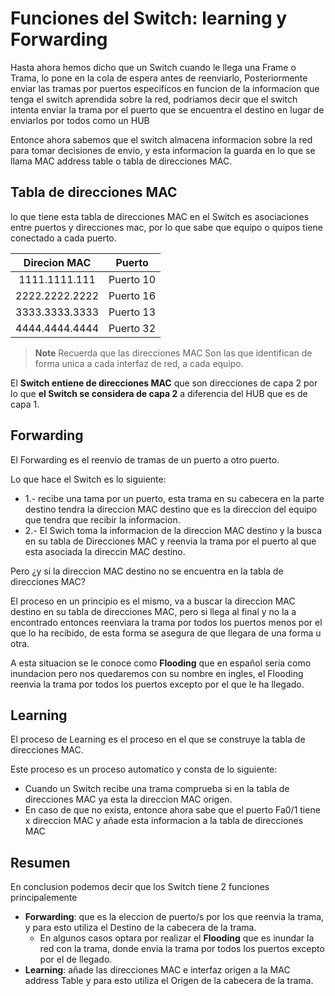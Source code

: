 # Funciones del Switch: learning y Forwarding

Hasta ahora hemos dicho que un Switch cuando le llega una Frame o Trama, lo pone en la cola de espera antes de reenviarlo, Posteriormente enviar las tramas por puertos especificos en funcion de la informacion que tenga el switch aprendida sobre la red, podriamos decir que el switch intenta enviar la trama por el puerto que se encuentra el destino en lugar de enviarlos por todos como un HUB

Entonce ahora sabemos que el switch almacena informacion sobre la red para tomar decisiones de envio, y esta informacion la guarda en lo que se llama MAC address table o tabla de direcciones MAC.

## Tabla de direcciones MAC

lo que tiene esta tabla de direcciones MAC en el Switch es asociaciones entre puertos y direcciones mac, por lo que sabe que equipo o quipos tiene conectado a cada puerto.

| Direcion MAC | Puerto |
| :-: | :-: |
| 1111.1111.111| Puerto 10 |
| 2222.2222.2222 | Puerto 16 |
| 3333.3333.3333 | Puerto 13 |
| 4444.4444.4444 | Puerto 32 |



> **Note**
> Recuerda que las direcciones MAC Son las que identifican de forma unica a cada interfaz de red, a cada equipo.

El **Switch entiene de direcciones MAC** que son direcciones de capa 2 por lo que **el Switch se considera de capa 2** a diferencia del HUB que es de capa 1.

## Forwarding 

El Forwarding es el reenvio de tramas de un puerto a otro puerto.

Lo que hace el Switch es lo siguiente:
* 1.- recibe una tama por un puerto, esta trama en su cabecera en la parte destino tendra la direccion MAC destino que es la direccion del equipo que tendra que recibir la informacion.
* 2.- El Swich toma la informacion de la direccion MAC destino y la busca en su tabla de Direcciones MAC y reenvia la trama por el puerto al que esta asociada la direccin MAC destino.

Pero ¿y si la direccion MAC destino no se encuentra en la tabla de direcciones MAC?

El proceso en un principio es el mismo, va a buscar la direccion MAC destino en su tabla de direcciones MAC, pero si llega al final y no la a encontrado entonces reenviara la trama por todos los puertos menos por el que lo ha recibido, de esta forma se asegura de que llegara de una forma u otra.

A esta situacion se le conoce como **Flooding** que en español seria como inundacion pero nos quedaremos con su nombre en ingles, el Flooding reenvia la trama por todos los puertos excepto por el que le ha llegado.

## Learning 

El proceso de Learning es el proceso en el que se construye la tabla de direcciones MAC.

Este proceso es un proceso automatico y consta de lo siguiente:

* Cuando un Switch recibe una trama comprueba si en la tabla de direcciones MAC ya esta la direccion MAC origen.
* En caso de que no exista, entonce ahora sabe que el puerto Fa0/1 tiene x direccion MAC y añade esta informacion a la tabla de direcciones MAC 

## Resumen

En conclusion podemos decir que los Switch tiene 2 funciones principalemente

* **Forwarding**: que es la eleccion de puerto/s por los que reenvia la trama, y para esto utiliza el Destino de la cabecera de la trama.
    * En algunos casos optara por realizar el **Flooding** que es inundar la red con la trama, donde envia la trama por todos los puertos excepto por el de llegado.
* **Learning**: añade las direcciones MAC e interfaz origen a la MAC address Table y para esto utiliza el Origen de la cabecera de la trama.



